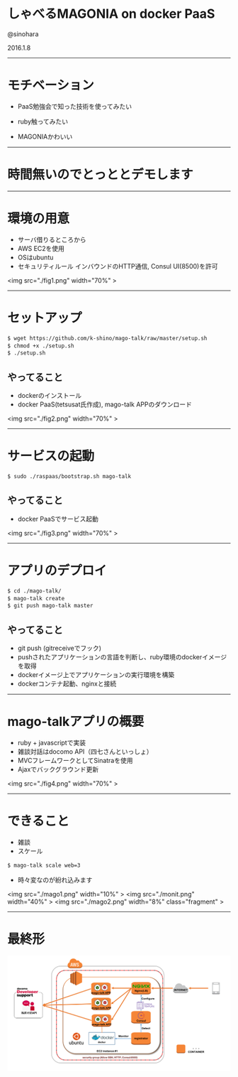 # しゃべるMAGONIA on docker PaaS

@sinohara

2016.1.8

---

# モチベーション

* <p class="fragment">PaaS勉強会で知った技術を使ってみたい</p>
* <p class="fragment">ruby触ってみたい</p>
* <p class="fragment">MAGONIAかわいい</p>

---

# 時間無いのでとっととデモします


---

# 環境の用意

* サーバ借りるところから
* AWS EC2を使用
* OSはubuntu
* セキュリティルール インバウンドのHTTP通信, Consul UI(8500)を許可

<img src="./fig1.png" width="70%" \>

---

# セットアップ

```sh
$ wget https://github.com/k-shino/mago-talk/raw/master/setup.sh
$ chmod +x ./setup.sh
$ ./setup.sh
```

## やってること

* dockerのインストール
* docker PaaS(tetsusat氏作成), mago-talk APPのダウンロード

<img src="./fig2.png" width="70%" \>

---

# サービスの起動

```sh
$ sudo ./raspaas/bootstrap.sh mago-talk
```

## やってること

* docker PaaSでサービス起動

<img src="./fig3.png" width="70%" \>

---

# アプリのデプロイ

```sh
$ cd ./mago-talk/
$ mago-talk create
$ git push mago-talk master
```

## やってること

* git push (gitreceiveでフック)
* pushされたアプリケーションの言語を判断し、ruby環境のdockerイメージを取得
* dockerイメージ上でアプリケーションの実行環境を構築
* dockerコンテナ起動、nginxと接続

---

# mago-talkアプリの概要

* ruby + javascriptで実装
* 雑談対話はdocomo API（四七さんといっしょ）
* MVCフレームワークとしてSinatraを使用
* Ajaxでバックグラウンド更新

<img src="./fig4.png" width="70%" \>

---

# できること

* 雑談
* スケール

```sh
$ mago-talk scale web=3
```
* <p class="fragment">時々変なのが紛れ込みます</p>

<img src="./mago1.png" width="10%" \>
<img src="./monit.png" width="40%" \>
<img src="./mago2.png" width="8%" class="fragment" \>

---

# 最終形

![Alt Text](./fig5.png)
